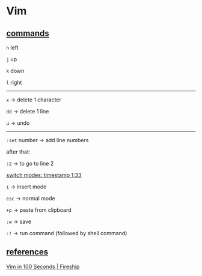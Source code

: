 # Vim

## [commands](https://github.com/CoderSales/Vim/blob/main/docs/commands.md)

`h` left

`j` up

`k` down

`l` right

_____

`x` -> delete 1 character



`dd` -> delete 1 line



`u` -> undo

____

`:set` number -> add line numbers



after that:



`:2` -> to go to line 2

[switch modes: timestamp 1:33](https://youtu.be/-txKSRn0qeA?t=90)

`i` -> insert mode

`esc` -> normal mode

`+p` -> paste from clipboard

`:w` -> save

`:!` -> run command (followed by shell command)

## [references](https://github.com/CoderSales/Vim/blob/main/docs/references.md)

[Vim in 100 Seconds | Fireship](https://youtu.be/-txKSRn0qeA?t=68)
